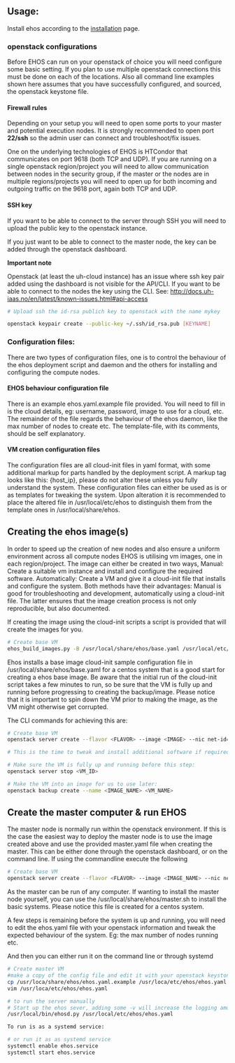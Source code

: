 ## Usage:

Install ehos according to the [installation](installation.md) page.


### openstack configurations


Before EHOS can run on your openstack of choice you will need
configure some basic setting. If you plan to use multiple openstack
connections this must be done on each of the locations. Also all
command line examples shown here assumes that you have successfully
configured, and sourced, the openstack keystone file.


#### Firewall rules

Depending on your setup you will need to open some ports to your
master and potential execution nodes. It is strongly recommended to
open port **22/ssh** so the admin user can connect and
troubleshoot/fix issues.

One on the underlying technologies of EHOS is HTCondor that
communicates on port 9618 (both TCP and UDP). If you are running on a
single openstack region/project you will need to allow communication
between nodes in the security group, if the master or the nodes are in
multiple regions/projects you will need to open up for both incoming
and outgoing traffic on the 9618 port, again both TCP and UDP.



#### SSH key

If you want to be able to connect to the server through SSH you will
need to upload the public key to the openstack instance. 

If you just want to be able to connect to the master node, the key can
be added through the openstack dashboard. 

**Important note**

Openstack (at least the uh-cloud instance) has an issue where ssh key
pair added using the dashboard is not visible for the API/CLI. If you
want to be able to connect to the nodes the key using the CLI. See:
http://docs.uh-iaas.no/en/latest/known-issues.html#api-access


```bash
# Upload ssh the id-rsa publich key to openstack with the name mykey

openstack keypair create --public-key ~/.ssh/id_rsa.pub [KEYNAME]
```


### Configuration files:

There are two types of configuration files, one is to control the
behaviour of the ehos deployment script and daemon and the others for
installing and configuring the compute nodes.


#### EHOS behaviour configuration file

There is an example ehos.yaml.example file provided. You will need to
fill in is the cloud details, eg: username, password, image to use
for a cloud, etc. The remainder of the file regards the behaviour of
the ehos daemon, like the max number of nodes to create etc. The
template-file, with its comments, should be self explanatory.


#### VM creation configuration files


The configuration files are all cloud-init files in yaml format, with
some additional markup for parts handled by the deployment script. A
markup tag looks like this: {host_ip}, please do not alter these
unless you fully understand the system. These configuration files can
either be used as is or as templates for tweaking the system. Upon
alteration it is recommended to place the altered file in
/usr/local/etc/ehos to distinguish them from the template ones in
/usr/local/share/ehos.



## Creating the ehos image(s)


In order to speed up the creation of new nodes and also ensure a
uniform environment across all compute nodes EHOS is utilising vm
images, one in each region/project. The image can either be created in
two ways, Manual: Create a suitable vm instance and install and
configure the required software. Automatically: Create a VM and give
it a cloud-init file that installs and configure the system. Both
methods have their advantages: Manual is good for troubleshooting and
development, automatically using a cloud-init file. The latter ensures
that the image creation process is not only reproducible, but also
documented.

If creating the image using the cloud-init scripts a script is
provided that will create the images for you.

```bash
# Create base VM
ehos_build_images.py -B /usr/local/share/ehos/base.yaml /usr/local/etc/ehos/ehos.yaml

```


Ehos installs a base image cloud-init sample configuration file in
/usr/local/share/ehos/base.yaml for a centos system that is a good
start for creating a ehos base image. Be aware that the initial run of
the cloud-init script takes a few minutes to run, so be sure that the VM is
fully up and running before progressing to creating the
backup/image. Please notice that it is important to spin down the VM
prior to making the image, as the VM might otherwise get corrupted.



The CLI commands for achieving this are:

```bash
# Create base VM
openstack server create --flavor <FLAVOR> --image <IMAGE> --nic net-id=<NETID> --security-group <SECURITYGROUP> --key-name <KEYNAME> --user-data /usr/local/share/ehos/base.yaml   <VM_NAME>

# This is the time to tweak and install additional software if required.

# Make sure the VM is fully up and running before this step:
openstack server stop <VM_ID>

# Make the VM into an image for us to use later:
openstack backup create --name <IMAGE_NAME> <VM_NAME>
```




## Create the master computer & run EHOS

The master node is normally run within the openstack environment. If
this is the case the easiest way to deploy the master node is to use
the image created above and use the provided master.yaml file when
creating the master. This can be either done through the openstack
dashboard, or on the command line. If using the commandline execute
the following


```bash
# Create base VM
openstack server create --flavor <FLAVOR> --image <IMAGE_NAME> --nic net-id=<NETID> --security-group <SECURITYGROUP> --key-name <KEYNAME> --user-data /usr/local/share/ehos/master.yaml <VM_MASTER_NAME>

```

As the master can be run of any computer. If wanting to install the
master node yourself, you can use the /usr/local/share/ehos/master.sh to install the basic
systems. Please notice this file is created for a centos system.

A few steps is remaining before the system is up and running, you will
need to edit the ehos.yaml file with your openstack information and
tweak the expected behaviour of the system. Eg: the max number of
nodes running etc.

And then you can either run it on the command line or through systemd


```bash
# Create master VM
#make a copy of the config file and edit it with your openstack keystone credientials
cp /usr/loca/share/ehos/ehos.yaml.example /usr/loca/etc/ehos/ehos.yaml
vim /usr/loca/etc/ehos/ehos.yaml

# to run the server manually
# Start up the ehos sever, adding some -v will increase the logging amount:
/usr/local/bin/ehosd.py /usr/local/etc/ehos/ehos.yaml

To run is as a systemd service:

# or run it as as systemd service
systemctl enable ehos.service
systemctl start ehos.service

```


